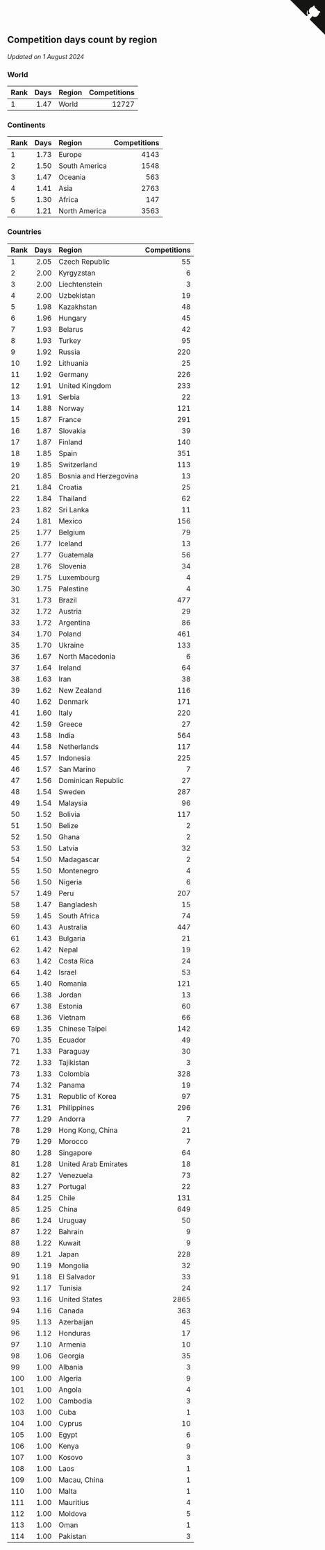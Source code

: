 ## Competition days count by region

*Updated on  1 August 2024*


### World

| Rank | Days | Region | Competitions |
| :--- | ---: | :--- | ---: |
| 1 | 1.47 | World | 12727 |

### Continents

| Rank | Days | Region | Competitions |
| :--- | ---: | :--- | ---: |
| 1 | 1.73 | Europe | 4143 |
| 2 | 1.50 | South America | 1548 |
| 3 | 1.47 | Oceania | 563 |
| 4 | 1.41 | Asia | 2763 |
| 5 | 1.30 | Africa | 147 |
| 6 | 1.21 | North America | 3563 |

### Countries

| Rank | Days | Region | Competitions |
| :--- | ---: | :--- | ---: |
| 1 | 2.05 | Czech Republic | 55 |
| 2 | 2.00 | Kyrgyzstan | 6 |
| 3 | 2.00 | Liechtenstein | 3 |
| 4 | 2.00 | Uzbekistan | 19 |
| 5 | 1.98 | Kazakhstan | 48 |
| 6 | 1.96 | Hungary | 45 |
| 7 | 1.93 | Belarus | 42 |
| 8 | 1.93 | Turkey | 95 |
| 9 | 1.92 | Russia | 220 |
| 10 | 1.92 | Lithuania | 25 |
| 11 | 1.92 | Germany | 226 |
| 12 | 1.91 | United Kingdom | 233 |
| 13 | 1.91 | Serbia | 22 |
| 14 | 1.88 | Norway | 121 |
| 15 | 1.87 | France | 291 |
| 16 | 1.87 | Slovakia | 39 |
| 17 | 1.87 | Finland | 140 |
| 18 | 1.85 | Spain | 351 |
| 19 | 1.85 | Switzerland | 113 |
| 20 | 1.85 | Bosnia and Herzegovina | 13 |
| 21 | 1.84 | Croatia | 25 |
| 22 | 1.84 | Thailand | 62 |
| 23 | 1.82 | Sri Lanka | 11 |
| 24 | 1.81 | Mexico | 156 |
| 25 | 1.77 | Belgium | 79 |
| 26 | 1.77 | Iceland | 13 |
| 27 | 1.77 | Guatemala | 56 |
| 28 | 1.76 | Slovenia | 34 |
| 29 | 1.75 | Luxembourg | 4 |
| 30 | 1.75 | Palestine | 4 |
| 31 | 1.73 | Brazil | 477 |
| 32 | 1.72 | Austria | 29 |
| 33 | 1.72 | Argentina | 86 |
| 34 | 1.70 | Poland | 461 |
| 35 | 1.70 | Ukraine | 133 |
| 36 | 1.67 | North Macedonia | 6 |
| 37 | 1.64 | Ireland | 64 |
| 38 | 1.63 | Iran | 38 |
| 39 | 1.62 | New Zealand | 116 |
| 40 | 1.62 | Denmark | 171 |
| 41 | 1.60 | Italy | 220 |
| 42 | 1.59 | Greece | 27 |
| 43 | 1.58 | India | 564 |
| 44 | 1.58 | Netherlands | 117 |
| 45 | 1.57 | Indonesia | 225 |
| 46 | 1.57 | San Marino | 7 |
| 47 | 1.56 | Dominican Republic | 27 |
| 48 | 1.54 | Sweden | 287 |
| 49 | 1.54 | Malaysia | 96 |
| 50 | 1.52 | Bolivia | 117 |
| 51 | 1.50 | Belize | 2 |
| 52 | 1.50 | Ghana | 2 |
| 53 | 1.50 | Latvia | 32 |
| 54 | 1.50 | Madagascar | 2 |
| 55 | 1.50 | Montenegro | 4 |
| 56 | 1.50 | Nigeria | 6 |
| 57 | 1.49 | Peru | 207 |
| 58 | 1.47 | Bangladesh | 15 |
| 59 | 1.45 | South Africa | 74 |
| 60 | 1.43 | Australia | 447 |
| 61 | 1.43 | Bulgaria | 21 |
| 62 | 1.42 | Nepal | 19 |
| 63 | 1.42 | Costa Rica | 24 |
| 64 | 1.42 | Israel | 53 |
| 65 | 1.40 | Romania | 121 |
| 66 | 1.38 | Jordan | 13 |
| 67 | 1.38 | Estonia | 60 |
| 68 | 1.36 | Vietnam | 66 |
| 69 | 1.35 | Chinese Taipei | 142 |
| 70 | 1.35 | Ecuador | 49 |
| 71 | 1.33 | Paraguay | 30 |
| 72 | 1.33 | Tajikistan | 3 |
| 73 | 1.33 | Colombia | 328 |
| 74 | 1.32 | Panama | 19 |
| 75 | 1.31 | Republic of Korea | 97 |
| 76 | 1.31 | Philippines | 296 |
| 77 | 1.29 | Andorra | 7 |
| 78 | 1.29 | Hong Kong, China | 21 |
| 79 | 1.29 | Morocco | 7 |
| 80 | 1.28 | Singapore | 64 |
| 81 | 1.28 | United Arab Emirates | 18 |
| 82 | 1.27 | Venezuela | 73 |
| 83 | 1.27 | Portugal | 22 |
| 84 | 1.25 | Chile | 131 |
| 85 | 1.25 | China | 649 |
| 86 | 1.24 | Uruguay | 50 |
| 87 | 1.22 | Bahrain | 9 |
| 88 | 1.22 | Kuwait | 9 |
| 89 | 1.21 | Japan | 228 |
| 90 | 1.19 | Mongolia | 32 |
| 91 | 1.18 | El Salvador | 33 |
| 92 | 1.17 | Tunisia | 24 |
| 93 | 1.16 | United States | 2865 |
| 94 | 1.16 | Canada | 363 |
| 95 | 1.13 | Azerbaijan | 45 |
| 96 | 1.12 | Honduras | 17 |
| 97 | 1.10 | Armenia | 10 |
| 98 | 1.06 | Georgia | 35 |
| 99 | 1.00 | Albania | 3 |
| 100 | 1.00 | Algeria | 9 |
| 101 | 1.00 | Angola | 4 |
| 102 | 1.00 | Cambodia | 3 |
| 103 | 1.00 | Cuba | 1 |
| 104 | 1.00 | Cyprus | 10 |
| 105 | 1.00 | Egypt | 6 |
| 106 | 1.00 | Kenya | 9 |
| 107 | 1.00 | Kosovo | 3 |
| 108 | 1.00 | Laos | 1 |
| 109 | 1.00 | Macau, China | 1 |
| 110 | 1.00 | Malta | 1 |
| 111 | 1.00 | Mauritius | 4 |
| 112 | 1.00 | Moldova | 5 |
| 113 | 1.00 | Oman | 1 |
| 114 | 1.00 | Pakistan | 3 |


<a href="https://github.com/JustinTimeCuber/wca_statistics" class="github-corner" aria-label="View source on Github"><svg width="80" height="80" viewBox="0 0 250 250" style="fill:#151513; color:#fff; position: absolute; top: 0; border: 0; right: 0;" aria-hidden="true"><path d="M0,0 L115,115 L130,115 L142,142 L250,250 L250,0 Z"></path><path d="M128.3,109.0 C113.8,99.7 119.0,89.6 119.0,89.6 C122.0,82.7 120.5,78.6 120.5,78.6 C119.2,72.0 123.4,76.3 123.4,76.3 C127.3,80.9 125.5,87.3 125.5,87.3 C122.9,97.6 130.6,101.9 134.4,103.2" fill="currentColor" style="transform-origin: 130px 106px;" class="octo-arm"></path><path d="M115.0,115.0 C114.9,115.1 118.7,116.5 119.8,115.4 L133.7,101.6 C136.9,99.2 139.9,98.4 142.2,98.6 C133.8,88.0 127.5,74.4 143.8,58.0 C148.5,53.4 154.0,51.2 159.7,51.0 C160.3,49.4 163.2,43.6 171.4,40.1 C171.4,40.1 176.1,42.5 178.8,56.2 C183.1,58.6 187.2,61.8 190.9,65.4 C194.5,69.0 197.7,73.2 200.1,77.6 C213.8,80.2 216.3,84.9 216.3,84.9 C212.7,93.1 206.9,96.0 205.4,96.6 C205.1,102.4 203.0,107.8 198.3,112.5 C181.9,128.9 168.3,122.5 157.7,114.1 C157.9,116.9 156.7,120.9 152.7,124.9 L141.0,136.5 C139.8,137.7 141.6,141.9 141.8,141.8 Z" fill="currentColor" class="octo-body"></path></svg></a><style>.github-corner:hover .octo-arm{animation:octocat-wave 560ms ease-in-out}@keyframes octocat-wave{0%,100%{transform:rotate(0)}20%,60%{transform:rotate(-25deg)}40%,80%{transform:rotate(10deg)}}@media (max-width:500px){.github-corner:hover .octo-arm{animation:none}.github-corner .octo-arm{animation:octocat-wave 560ms ease-in-out}}</style>
